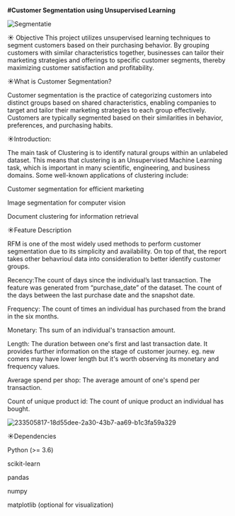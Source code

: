 **#Customer Segmentation using Unsupervised Learning**


![Segmentatie](https://github.com/user-attachments/assets/db19c3ee-3c1f-4ec0-8358-552c95e84791)

☀️ Objective
This project utilizes unsupervised learning techniques to segment customers based on their purchasing behavior. By grouping customers with similar characteristics together, businesses can tailor their marketing strategies and offerings to specific customer segments, thereby maximizing customer satisfaction and profitability.


☀️What is Customer Segmentation?

Customer segmentation is the practice of categorizing customers into distinct groups based on shared characteristics, enabling companies to target and tailor their marketing strategies to each group effectively. Customers are typically segmented based on their similarities in behavior, preferences, and purchasing habits.

☀️Introduction:

The main task of Clustering is to identify natural groups within an unlabeled dataset. This means that clustering is an Unsupervised Machine Learning task, which is important in many scientific, engineering, and business domains. Some well-known applications of clustering include:

Customer segmentation for efficient marketing

Image segmentation for computer vision

Document clustering for information retrieval


☀️Feature Description

RFM is one of the most widely used methods to perform customer segmentation due to its simplicity and availability. On top of that, the report takes other behavrioul data into consideration to better identify customer groups.

Recency:The count of days since the individual’s last transaction. The feature was generated from “purchase_date” of the dataset. The count of the days between the last purchase date and the snapshot date.

Frequency: The count of times an individual has purchased from the brand in the six months.

Monetary: Ths sum of an individual's transaction amount.

Length: The duration between one's first and last transaction date. It provides further information on the stage of customer journey. eg. new comers may have lower length but it's worth observing its monetary and frequency values.

Average spend per shop: The average amount of one's spend per transaction.

Count of unique product id: The count of unique product an individual has bought.

![233505817-18d55dee-2a30-43b7-aa69-b1c3fa59a329](https://github.com/user-attachments/assets/e61be053-b5e5-4708-8ade-715482084822)



☀️Dependencies

Python (>= 3.6)

scikit-learn

pandas

numpy

matplotlib (optional for visualization)


